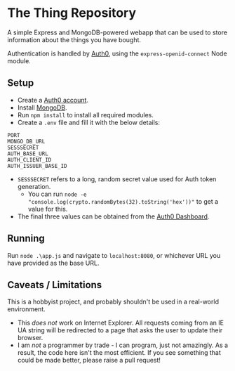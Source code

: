 # The Thing Repository #

A simple Express and MongoDB-powered webapp that can be used to store information about the things you have bought.

Authentication is handled by [Auth0](https://auth0.com/), using the `express-openid-connect` Node module. 

## Setup ##
- Create a [Auth0 account](https://auth0.com/signup).
- Install [MongoDB](https://www.mongodb.com/).
- Run `npm install` to install all required modules.
- Create a `.env` file and fill it with the below details:

```
PORT
MONGO_DB_URL
SESSSECRET
AUTH_BASE_URL
AUTH_CLIENT_ID
AUTH_ISSUER_BASE_ID
```
- `SESSSECRET` refers to a long, random secret value used for Auth token generation. 
    - You can run `node -e "console.log(crypto.randomBytes(32).toString('hex'))"` to get a value for this.
- The final three values can be obtained from the [Auth0 Dashboard](https://manage.auth0.com/dashboard/).

## Running ##
Run `node .\app.js` and navigate to `localhost:8080`, or whichever URL you have provided as the base URL.

## Caveats / Limitations ##
This is a hobbyist project, and probably shouldn't be used in a real-world environment.  

- This *does not* work on Internet Explorer. All requests coming from an IE UA string will be redirected to a page that asks the user to update their browser.
- I am *not* a programmer by trade - I can program, just not amazingly. As a result, the code here isn't the most efficient. If you see something that could be made better, please raise a pull request!